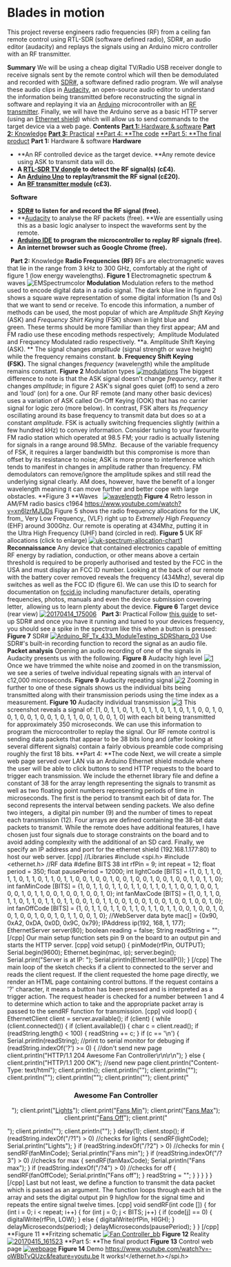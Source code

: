 # Blades in motion
This project reverse engineers radio frequencies (RF) from a ceiling fan remote control using RTL-SDR (software defined radio), SDR#, an audio editor (audacity) and replays the signals using an Arduino micro controller with an RF transmitter.

**Summary** We will be using a cheap digital TV/Radio USB receiver dongle to receive signals sent by the remote control which will then be demodulated and recorded with [SDR#](http://airspy.com/download/), a software defined radio program. We will analyse these audio clips in [Audacity,](http://www.audacityteam.org/) an open-source audio editor to understand the information being transmitted before reconstructing the signal in software and replaying it via an [Arduino](https://www.arduino.cc/) microcontroller with an [RF transmitter](http://www.robotshop.com/uk/rf-link-transmitter-434-mhz.html). Finally, we will have the Arduino serve as a basic HTTP server (using an [Ethernet shield](https://www.arduino.cc/en/Main/ArduinoEthernetShield)) which will allow us to send commands to the target device via a web page. **Contents** [**Part 1:** Hardware & software](#part1) [**Part 2:** Knowledge](#part2) [**Part 3:** Practical](#part3) [**Part 4: **The code](#part4) [**Part 5: **The final product](#part5) <a name="part1"></a>**Part 1:** Hardware & software **Hardware**

*   **An RF controlled device as the target device. **Any remote device using ASK to transmit data will do.
*   **A [RTL-SDR TV dongle](http://www.ebay.co.uk/itm/like/322350334259?lpid=122&chn=ps&adgroupid=35352091421&rlsatarget=pla-279351682698&adtype=pla&poi=&googleloc=1007216&device=c&campaignid=738466455&crdt=0) to detect the RF signal(s) (c£4).**
*   **An [Arduino Uno](https://www.amazon.co.uk/Arduino-A000066-UNO/dp/B008GRTSV6) to replay/transmit the RF signal (c£20).**
*   **An [RF transmitter module](http://www.robotshop.com/en/rf-link-transmitter-434-mhz.html) (c£3).**

  **Software**

*   **[SDR#](http://airspy.com/download/) to listen for and record the RF signal (free).**
*   **[Audacity](http://www.audacityteam.org/download/) to analyse the RF packets (free). **We are essentially using this as a basic logic analyser to inspect the waveforms sent by the remote.
*   **[Arduino IDE](https://www.arduino.cc/en/main/software) to program the microcontroller to replay RF signals (free).**
*   **An internet browser such as Google Chrome (free).**

  <a name="part2"></a>**Part 2:** Knowledge **Radio Frequencies (RF)** RFs are electromagnetic waves that lie in the range from 3 kHz to 300 GHz, comfortably at the right of figure 1 (low energy wavelengths). **Figure 1** Electromagnetic spectrum & waves ![EMSpectrumcolor](http://www.joemaidman.com/wp-content/uploads/2017/02/EMSpectrumcolor.jpg) **Modulation** Modulation refers to the method used to encode digital data in a radio signal. The dark blue line in figure 2 shows a square wave representation of some digital information (1s and 0s) that we want to send or receive. To encode this information, a number of methods can be used, the most popular of which are _Amplitude Shift Keying_ (ASK) and _Frequency Shirt Keying_ (FSK) shown in light blue and green. These terms should be more familiar than they first appear; AM and FM radio use these encoding methods respectively;  Amplitude Modulated and Frequency Modulated radio respectively. **a. Amplitude Shift Keying (ASK). ** The signal changes _amplitude_ (signal strength or wave height) while the frequency remains constant. **b. Frequency Shift Keying (FSK).** The signal changes _frequency_ (wavelength) while the amplitude remains constant. **Figure 2** Modulation types [![modulations](http://www.joemaidman.com/wp-content/uploads/2017/02/modulations-300x141.png)](http://www.joemaidman.com/wp-content/uploads/2017/02/modulations.png) The biggest difference to note is that the ASK signal doesn't change _frequency_, rather it changes _amplitude_; in figure 2 ASK's signal goes quiet (off) to send a zero and 'loud' (on) for a one. Our RF remote (and many other basic devices) uses a variation of ASK called On-Off Keying (OOK) that has no carrier signal for logic zero (more below). In contrast, FSK alters its _frequency_ oscillating around its base frequency to transmit data but does so at a constant _amplitude_. FSK is actually switching frequencies slightly (within a few hundred kHz) to convey information. Consider tuning to your favourite FM radio station which operated at 98.5 FM; your radio is actually listening for signals in a range around 98.5Mhz.  Because of the variable frequency of FSK, it requires a larger bandwidth but this compromise is more than offset by its resistance to noise; ASK is more prone to interference which tends to manifest in changes in amplitude rather than frequency. FM demodulators can remove/ignore the amplitude spikes and still read the underlying signal clearly. AM does, however, have the benefit of a longer wavelength meaning it can move further and better cope with large obstacles. **Figure 3 **Waves   [![wavelength](http://www.joemaidman.com/wp-content/uploads/2017/02/wavelength-300x213.gif)](http://www.joemaidman.com/wp-content/uploads/2017/02/wavelength.gif) **Figure 4** Retro lesson in AM/FM radio basics c1964 https://www.youtube.com/watch?v=xn6lzrMJUDs Figure 5 shows the radio frequency allocations for the UK, from_ Very Low Frequency_ (VLF) right up to _Extremely High Frequency_ (EHF) around 300Ghz. Our remote is operating at 434Mhz, putting it in the Ultra High Frequency (UHF) band (circled in red). **Figure 5** UK RF allocations (click to enlarge) [![uk-spectrum-allocation-chart1](http://www.joemaidman.com/wp-content/uploads/2017/02/uk-spectrum-allocation-chart1-1024x713.jpg)](http://www.joemaidman.com/wp-content/uploads/2017/02/uk-spectrum-allocation-chart1.jpg) **Reconnaissance** Any device that contained electronics capable of emitting RF energy by radiation, conduction, or other means above a certain threshold is required to be properly authorised and tested by the FCC in the USA and must display an FCC ID number. Looking at the back of our remote with the battery cover removed reveals the frequency (434Mhz), several dip switches as well as the FCC ID (figure 6). We can use this ID to search for documentation on [fccid.io](https://fccid.io/) including manufacturer details, operating frequencies, photos, manuals and even the device submission covering letter,  allowing us to learn plenty about the device. **Figure 6** Target device (rear view) [![20170414_175006](http://www.joemaidman.com/wp-content/uploads/2017/05/20170414_175006-e1494239280811-768x1024.jpg)](http://www.joemaidman.com/wp-content/uploads/2017/05/20170414_175006.jpg)   <a name="part3"></a>**Part 3:** Practical Follow [this guide](http://www.rtl-sdr.com/rtl-sdr-quick-start-guide/) to set-up SDR# and once you have it running and tuned to your devices frequency, you should see a spike in the spectrum like this when a button is pressed: **Figure 7** SDR# [![Arduino_RF_Tx_433_ModuleTesting_SDRSharp_03](http://www.joemaidman.com/wp-content/uploads/2017/05/Arduino_RF_Tx_433_ModuleTesting_SDRSharp_03.png)](http://www.joemaidman.com/wp-content/uploads/2017/05/Arduino_RF_Tx_433_ModuleTesting_SDRSharp_03.png) Use SDR#'s built-in recording function to record the signal as an audio file. **Packet analysis** Opening an audio recording of one of the signals in Audacity presents us with the following. **Figure 8** Audacity high level [![1](http://www.joemaidman.com/wp-content/uploads/2017/05/11-1024x314.png)](http://www.joemaidman.com/wp-content/uploads/2017/05/11.png) Once we have trimmed the white noise and zoomed in on the transmission, we see a series of twelve individual repeating signals with an interval of c12,000 microseconds. **Figure 9** Audacity repeating signal [![2](http://www.joemaidman.com/wp-content/uploads/2017/05/2-1024x289.png)](http://www.joemaidman.com/wp-content/uploads/2017/05/2.png) Zooming in further to one of these signals shows us the individual bits being transmitted along with their transmission periods using the time index as a measurement. **Figure 10** Audacity individual transmission [![3](http://www.joemaidman.com/wp-content/uploads/2017/05/3-1024x384.png)](http://www.joemaidman.com/wp-content/uploads/2017/05/3.png) This screenshot reveals a signal of: [1, 0, 1, 1, 0, 1, 1, 0, 1, 1, 0, 1, 1, 0, 1, 1, 0, 0, 1, 0, 0, 1, 0, 0, 1, 0, 0, 1, 0, 1, 1, 0, 0, 1, 0, 0, 1, 0] with each bit being transmitted for approximately 350 microseconds. We can use this information to program the microcontroller to replay the signal. Our RF remote control is sending data packets that appear to be 38 bits long and (after looking at several different signals) contain a fairly obvious preamble code comprising roughly the first 18 bits. <a name="part4"></a>**Part 4: **The code Next, we will create a simple web page served over LAN via an Arduino Ethernet shield module where the user will be able to click buttons to send HTTP requests to the board to trigger each transmission. We include the ethernet library file and define a constant of 38 for the array length representing the signals to transmit as well as two floating point numbers representing periods of time in microseconds. The first is the period to transmit each bit of data for. The second represents the interval between sending packets. We also define two integers,  a digital pin number (9) and the number of times to repeat each transmission (12). Four arrays are defined containing the 38-bit data packets to transmit. While the remote does have additional features, I have chosen just four signals due to storage constraints on the board and to avoid adding complexity with the additional of an SD card. Finally, we specify an IP address and port for the ethernet shield (192.168.1.177:80) to host our web server. [cpp] //Libraries #include <spi.h> #include <ethernet.h> //RF data #define BITS 38 int rfPin = 9; int repeat = 12; float period = 350; float pausePeriod = 12000; int lightCode [BITS] = {1, 0, 1, 1, 0, 1, 1, 0, 1, 1, 0, 1, 1, 0, 1, 1, 0, 0, 1, 0, 0, 1, 0, 0, 1, 0, 0, 1, 0, 0, 1, 0, 0, 1, 0, 1, 1, 0}; int fanMinCode [BITS] = {1, 0, 1, 1, 0, 1, 1, 0, 1, 1, 0, 1, 1, 0, 1, 1, 0, 0, 1, 0, 0, 1, 0, 0, 1, 0, 1, 1, 0, 0, 1, 0, 0, 1, 0, 0, 1, 0}; int fanMaxCode [BITS] = {1, 0, 1, 1, 0, 1, 1, 0, 1, 1, 0, 1, 1, 0, 1, 1, 0, 0, 1, 0, 1, 1, 0, 0, 1, 0, 0, 1, 0, 0, 1, 0, 0, 1, 0, 0, 1, 0}; int fanOffCode [BITS] = {1, 0, 1, 1, 0, 1, 1, 0, 1, 1, 0, 1, 1, 0, 1, 1, 0, 0, 1, 0, 0, 1, 0, 0, 1, 0, 0, 1, 0, 0, 1, 0, 1, 1, 0, 0, 1, 0}; //WebServer data byte mac[] = {0x90, 0xA2, 0xDA, 0x0D, 0x9C, 0x79}; IPAddress ip(192, 168, 1, 177); EthernetServer server(80); boolean reading = false; String readString = ""; [/cpp] Our main setup function sets pin 9 on the board to an output pin and starts the HTTP server. [cpp] void setup() { pinMode(rfPin, OUTPUT); Serial.begin(9600); Ethernet.begin(mac, ip); server.begin(); Serial.print("Server is at IP: "); Serial.println(Ethernet.localIP()); } [/cpp] The main loop of the sketch checks if a client to connected to the server and reads the client request. If the client requested the home page directly, we render an HTML page containing control buttons. If the request contains a '?' character, it means a button has been pressed and is interpreted as a trigger action. The request header is checked for a number between 1 and 4 to determine which action to take and the appropriate packet array is passed to the sendRF function for transmission. [cpp] void loop() { EthernetClient client = server.available(); if (client) { while (client.connected()) { if (client.available()) { char c = client.read(); if (readString.length() < 100) { readString += c; } if (c == '\n') { Serial.println(readString); //print to serial monitor for debuging if (readString.indexOf('?') >= 0) { //don't send new page client.println("HTTP/1.1 204 Awesome Fan Controller\r\n\r\n"); } else { client.println("HTTP/1.1 200 OK"); //send new page client.println("Content-Type: text/html"); client.println(); client.println(""); client.println(""); client.println("<title>Awesome Fan Controller</title>"); client.println(""); client.println(""); client.print("

<center>

### Awesome Fan Controller

"); client.print("[Lights](/?1)"); client.print("[Fans Min](/?2)"); client.print("[Fans Max](/?3)"); client.print("[Fans Off](/?4)"); client.print("</center>

"); client.println(""); client.println(""); } delay(1); client.stop(); if (readString.indexOf("/?1") > 0) //checks for lights { sendRF(lightCode); Serial.println("Lights"); } if (readString.indexOf("/?2") > 0) //checks for min { sendRF(fanMinCode); Serial.println("Fans min"); } if (readString.indexOf("/?3") > 0) //checks for max { sendRF(fanMaxCode); Serial.println("Fans max"); } if (readString.indexOf("/?4") > 0) //checks for off { sendRF(fanOffCode); Serial.println("Fans off"); } readString = ""; } } } } } [/cpp] Last but not least, we define a function to transmit the data packet which is passed as an argument. The function loops through each bit in the array and sets the digital output pin 9 high/low for the signal time and repeats the entire signal twelve times. [cpp] void sendRF(int code []) { for (int i = 0; i < repeat; i++) { for (int j = 0; j < BITS; j++) { if (code[j] == 0) { digitalWrite(rfPin, LOW); } else { digitalWrite(rfPin, HIGH); } delayMicroseconds(period); } delayMicroseconds(pausePeriod); } } [/cpp] **Figure 11 **Fritzing schematic [![Fan Controller_bb](http://www.joemaidman.com/wp-content/uploads/2017/05/Fan-Controller_bb-1024x796.png)](http://www.joemaidman.com/wp-content/uploads/2017/05/Fan-Controller_bb.png) **Figure 12** Reality [![20170415_161523](http://www.joemaidman.com/wp-content/uploads/2017/05/20170415_161523-1024x768.jpg)](http://www.joemaidman.com/wp-content/uploads/2017/05/20170415_161523.jpg) <a name="part5"></a>**Part 5: **The final product **Figure 13** Control web page [![webpage](http://www.joemaidman.com/wp-content/uploads/2017/05/webpage1-1024x638.png)](http://www.joemaidman.com/wp-content/uploads/2017/05/webpage1.png) **Figure 14** Demo https://www.youtube.com/watch?v=-oWBbTvQUzc&feature=youtu.be It works!</ethernet.h></spi.h>
